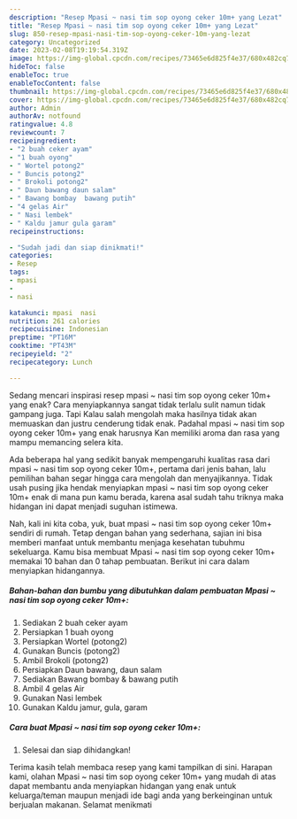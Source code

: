 ```yaml
---
description: "Resep Mpasi ~ nasi tim sop oyong ceker 10m+ yang Lezat"
title: "Resep Mpasi ~ nasi tim sop oyong ceker 10m+ yang Lezat"
slug: 850-resep-mpasi-nasi-tim-sop-oyong-ceker-10m-yang-lezat
category: Uncategorized
date: 2023-02-08T19:19:54.319Z
image: https://img-global.cpcdn.com/recipes/73465e6d825f4e37/680x482cq70/mpasi-nasi-tim-sop-oyong-ceker-10m-foto-resep-utama.jpg
hideToc: false
enableToc: true
enableTocContent: false
thumbnail: https://img-global.cpcdn.com/recipes/73465e6d825f4e37/680x482cq70/mpasi-nasi-tim-sop-oyong-ceker-10m-foto-resep-utama.jpg
cover: https://img-global.cpcdn.com/recipes/73465e6d825f4e37/680x482cq70/mpasi-nasi-tim-sop-oyong-ceker-10m-foto-resep-utama.jpg
author: Admin
authorAv: notfound
ratingvalue: 4.8
reviewcount: 7
recipeingredient:
- "2 buah ceker ayam"
- "1 buah oyong"
- " Wortel potong2"
- " Buncis potong2"
- " Brokoli potong2"
- " Daun bawang daun salam"
- " Bawang bombay  bawang putih"
- "4 gelas Air"
- " Nasi lembek"
- " Kaldu jamur gula garam"
recipeinstructions:

- "Sudah jadi dan siap dinikmati!"
categories:
- Resep
tags:
- mpasi
- 
- nasi

katakunci: mpasi  nasi 
nutrition: 261 calories
recipecuisine: Indonesian
preptime: "PT16M"
cooktime: "PT43M"
recipeyield: "2"
recipecategory: Lunch

---
```



Sedang mencari inspirasi resep mpasi ~ nasi tim sop oyong ceker 10m+ yang enak? Cara menyiapkannya sangat tidak terlalu sulit namun tidak gampang juga. Tapi Kalau salah mengolah maka hasilnya tidak akan memuaskan dan justru cenderung tidak enak. Padahal mpasi ~ nasi tim sop oyong ceker 10m+ yang enak harusnya Kan memiliki aroma dan rasa yang mampu memancing selera kita.




Ada beberapa hal yang sedikit banyak mempengaruhi kualitas rasa dari mpasi ~ nasi tim sop oyong ceker 10m+, pertama dari jenis bahan, lalu pemilihan bahan segar hingga cara mengolah dan menyajikannya. Tidak usah pusing jika hendak menyiapkan mpasi ~ nasi tim sop oyong ceker 10m+ enak di mana pun kamu berada, karena asal sudah tahu triknya maka hidangan ini dapat menjadi suguhan istimewa.


Nah, kali ini kita coba, yuk, buat mpasi ~ nasi tim sop oyong ceker 10m+ sendiri di rumah. Tetap dengan bahan yang sederhana, sajian ini bisa memberi manfaat untuk membantu menjaga kesehatan tubuhmu sekeluarga. Kamu bisa membuat Mpasi ~ nasi tim sop oyong ceker 10m+ memakai 10 bahan dan 0 tahap pembuatan. Berikut ini cara dalam menyiapkan hidangannya.

<!--inarticleads1-->

##### Bahan-bahan dan bumbu yang dibutuhkan dalam pembuatan Mpasi ~ nasi tim sop oyong ceker 10m+:

1. Sediakan 2 buah ceker ayam
1. Persiapkan 1 buah oyong
1. Persiapkan  Wortel (potong2)
1. Gunakan  Buncis (potong2)
1. Ambil  Brokoli (potong2)
1. Persiapkan  Daun bawang, daun salam
1. Sediakan  Bawang bombay &amp; bawang putih
1. Ambil 4 gelas Air
1. Gunakan  Nasi lembek
1. Gunakan  Kaldu jamur, gula, garam




<!--inarticleads2-->

##### Cara buat Mpasi ~ nasi tim sop oyong ceker 10m+:


1. Selesai dan siap dihidangkan!



Terima kasih telah membaca resep yang kami tampilkan di sini. Harapan kami, olahan Mpasi ~ nasi tim sop oyong ceker 10m+ yang mudah di atas dapat membantu anda menyiapkan hidangan yang enak untuk keluarga/teman maupun menjadi ide bagi anda yang berkeinginan untuk berjualan makanan. Selamat menikmati
